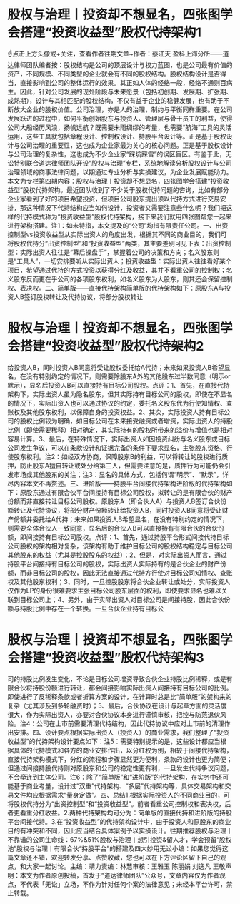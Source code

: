 # 股权与治理丨投资却不想显名，四张图学会搭建“投资收益型”股权代持架构1

☝点击上方头像或+关注，查看作者往期文章~作者：蔡江天 盈科上海分所——道达律师团队编者按：股权结构是公司的顶层设计与权力蓝图，也是公司最有价值的资产，不同规模、不同类型的企业就会有不同的股权结构。股权结构设计是否得当，直接影响到公司的整体运行的效果。其正如人体的经络一般，经络不通则百病生。因此，针对公司发展的现处阶段与未来愿景（包括初创期、发展期、扩张期、成熟期），设计与其相匹配的股权结构，不仅有益于企业的稳健发展，也有助于不断放大企业的股权价值。公司治理，亦是人的治理，制约与平衡同样重要。在公司发展跃进的过程中，如何平衡创始股东与投资人、管理层与骨干员工的利益，使得公司大船经历风浪，扬帆远航？既需要未雨绸缪的考量，也需要“航海”工具的灵活运用，这些工具就包括章程设计、控制权设计、持股平台设计等。正是基于股权设计与公司治理的重要性，这也成为企业家最为关心的核心问题。正是基于股权设计与公司治理的复杂性，这也成为不少企业家“踩坑踩雷”的误区盲区。有鉴于此，无讼特别联合道达律师团队开设“股权与治理”专栏，系统地解读分析股权设计与公司治理领域的商事法律问题，以期通过专业分析与实操建议，为企业发展赋能助力。本文为专栏第四期内容：股权与治理丨投资却不想显名，四张图学会搭建“投资收益型”股权代持架构。最近团队收到了不少关于股权代持问题的咨询，比如有部分企业家看到了好的项目希望投资，但项目公司股东提出须以代持方式进行交易安排，那这种情况下代持结构应当如何设计，投资者又需要注意些什么呢？我们把这样的代持模式称为“投资收益型”股权代持架构，接下来我们就用四张图帮您一起来进行架构搭建。注1：如未特指，本文提及的“公司”均指有限责任公司。一、出资控制型vs投资收益型从实际出资人的角度出发，根据其不同的商业目的，我们可将股权代持分“出资控制型”和“投资收益型”两类，其主要差别可见下表：出资控制型：实际出资人往往是“幕后操盘手”，掌握着公司的决策和方向；名义股东则是“工具人”，一切安排要听从实际出资人；投资收益型：实际出资人往往看好某个项目，希望通过代持的方式投资以获得分红及收益，其并不看重公司的控制权；名义股东反而更在乎公司的各项股东权利，如名义股东为大股东，则其还会保留控制权、表决权。二、简单版——直接代持架构简单版的代持架构如下：原股东A与投资人B签订股权转让及代持协议，将部分股权转让

# 股权与治理丨投资却不想显名，四张图学会搭建“投资收益型”股权代持架构2

给投资人B，同时投资人B同意将受让股权委托给A代持；未来如果投资人B希望显名，在没有特别约定的情况下，则需要除股东A外的其他股东过半数同意（明示or默示），显名后投资人B可以直接持有目标公司股权。点评：1、首先，在直接代持架构下，实际出资人虽为隐名股东，但其实际持有目标公司的股权，即使在不显名的情况下，实际出资人也可以通过协议的约定，委托名义股东代为行使知情权、查账权及其他股东权利，以保障自身的投资权益。2、其次，实际投资人持有目标公司的股权比例较为明确，如目标公司在未来接受融资或者增资，实际出资人的持股比例（即使需要稀释）相对确定，其实际持有的股权所带来的溢价与增值也是相对容易计算。3、最后，在特殊情况下，实际出资人如因投资纠纷与名义股东或目标公司发生争议，可以在条款设计和证据完备的条件下要求显名，主张股东资格、行使股东权利。注2：如经双方协商，保障股东B的利益，可以将转让的股权进行质押，防止股东A擅自转让或处分给第三人，但需要注意的是，质押行为可能仍会引发市场或其他股东的关注；注3：显名的具体方式，包括何谓“明示”、“默示”，详尽内容本文不再赘述。三、进阶版——持股平台间接代持架构进阶版的代持架构如下：原股东通过有限合伙平台间接持有目标公司股权，拟转让的是有限合伙的财产份额而非直接转让目标公司股权。原股东A（即合伙人A）与投资人B签订合伙份额转让及代持协议，将部分财产份额转让给投资人B，同时投资人B同意将受让财产份额并委托给A代持；未来如果投资人B希望显名，在没有特别约定的情况下，则需要全体合伙人一致同意，显名后的合伙人B可以直接持有有限合伙的合伙份额，即间接持有目标公司股权。点评：1、首先，通过持股平台形式间接代持目标公司股权的架构相对复杂，该架构有助于维护目标公司的股权结构稳定与目标公司其他股东的权益（尤其是控股股东的权益）；2、但是，对实际出资人而言，通过持股平台间接持有目标公司的股权，实际出资人实际持有的是合伙企业的财产份额，而非目标公司的股权，因此无法直接通过代持方行使对目标公司知情权、查账权及其他股东权利；3、同时，一旦控股股东将合伙企业转让或处分，实际投资人仅作为LP的身份很难要求主张目标公司股东层面的权利，即使要求显名也难以关联到目标公司上；4、另外，由于实际出资人对目标公司是间接持股，因此合伙份额与持股比例中存在一个转换。一旦合伙企业持有目标公

# 股权与治理丨投资却不想显名，四张图学会搭建“投资收益型”股权代持架构3

司的持股比例发生变化，不论是目标公司增资导致合伙企业持股比例稀释，或是有限合伙将持股份额进行转让，都会间接影响实际出资人间接持有目标公司的比例。即使进行了反稀释条款或者折算方案的设计，在计算时总是比“简单版”的架构来的复杂（尤其涉及到多轮融资时）；5、最后，合伙协议在设计与起草方面的灵活度很大，作为实际出资人，亦要对合伙协议本身进行谨慎审核，把控与防范退伙风险。注4：公司在上市前需要清理代持结构，因此代持协议中应对上市前的清理作出安排。四、设计要点根据实际出资人（投资人）的商业需求，我们整理了“投资收益型”的代持架构设计要点如下：注5：需要特别提示的是，这些设计都应当根据具体的代持模式和各方的商业安排作出，以分红权为例，相较于间接代持架构，直接代持架构模式下，分红的流程和步骤显然更为便利，条款的设计也更为简便；但通过间接持股代持则对原股东和公司的稳定性更有利，一旦发生代持争议问题，不会牵连到主体公司。注6：除了“简单版”和“进阶版”的代持架构，在实务中还可能基于商业考量，设计过“双重”代持架构、“多层”代持架构等，具体交易架构和交易文件均应根据需求“量身定做”。四、总结1.根据实际投资人的不同商业目的，可将股权代持分为“出资控制型”和“投资收益型”。前者看重公司控制权和表决权，后者更看重分红收益。2.两种代持架构均可分为：简单版的直接代持和进阶版的持股平台间接代持。3.在“投资收益型”的代持架构设计中，由于投资人和原股东的商业目的有冲突和不同，因此应当结合具体案例予以实操设计。往期推荐股权与治理丨不靠谱的公司生命线：67%&51%股权与治理丨想引投资&留人才，学会预留“股权池”股权与治理丨有限合伙“持股平台”的搭建及四大妙用无讼小编：如果您觉得这篇文章还不错，欢迎转发分享、点赞收藏，您也可以在下方评论区留下自己的观点，和大家一起讨论。主编：靖力责编：林慧审核：王雅玉 陈丽娟 刘逸凡 王敬声明：本文为作者原创投稿，首发于“道达律师团队”公众号，文章内容仅为作者观点，不代表「无讼」立场，不作为针对任何个案的法律意见；未经本平台许可，禁止转载。

